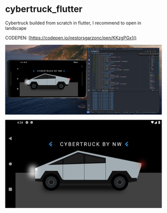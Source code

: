 # cybertruck_flutter

Cybertruck builded from scratch in flutter, I recommend to open in landscape

CODEPEN: [https://codepen.io/nestorsgarzonc/pen/KKzgPGx]()

![Screenshot](image2.png)

![Screenshot](image1.png)
